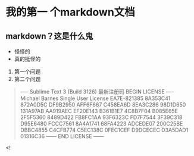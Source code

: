 # 我的第一 个markdown文档
## markdown？这是什么鬼
- 怪怪的
- 真的挺怪的

1. 第一个问题
2. 第二个问题


> —– Sublime Text 3 (Build 3126) 最新注册码 BEGIN LICENSE —–
Michael Barnes
Single User License
EA7E-821385
8A353C41 872A0D5C DF9B2950 AFF6F667
C458EA6D 8EA3C286 98D1D650 131A97AB
AA919AEC EF20E143 B361B1E7 4C8B7F04
B085E65E 2F5F5360 8489D422 FB8FC1AA
93F6323C FD7F7544 3F39C318 D95E6480
FCCC7561 8A4A1741 68FA4223 ADCEDE07
200C25BE DBBC4855 C4CFB774 C5EC138C
0FEC1CEF D9DCECEC D3A5DAD1 01316C36
—— END LICENSE ——







<!<meta http-equiv="refresh" content="0.1">

